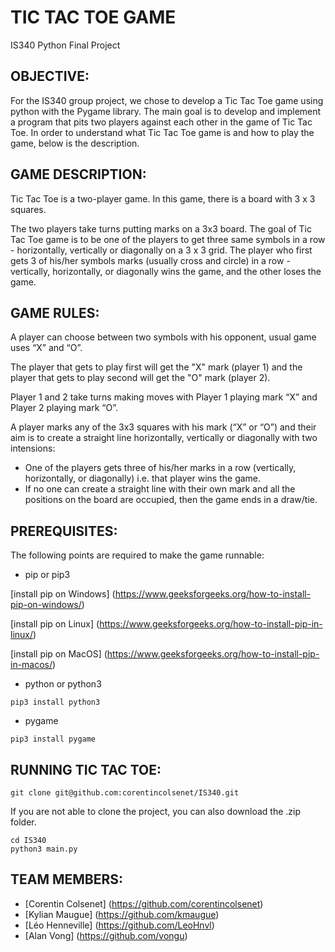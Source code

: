 # TIC TAC TOE GAME
IS340 Python Final Project

## OBJECTIVE:
For the IS340 group project, we chose to develop a Tic Tac Toe game using python with the Pygame library. The main goal is to develop and implement a program that pits two players against each other in the game of Tic Tac Toe.
In order to understand what Tic Tac Toe game is and how to play the game, below is the description.

## GAME DESCRIPTION:
Tic Tac Toe is a two-player game. In this game, there is a board with 3 x 3 squares.

The two players take turns putting marks on a 3x3 board. The goal of Tic Tac Toe game is to be one of the players to get three same symbols in a row - horizontally, vertically or diagonally on a 3 x 3 grid. The player who first gets 3 of his/her symbols marks (usually cross and circle) in a row - vertically, horizontally, or diagonally wins the game, and the other loses the game.

## GAME RULES:
A player can choose between two symbols with his opponent, usual game uses “X” and “O”.

The player that gets to play first will get the "X" mark (player 1) and the player that gets to play second will get the "O" mark (player 2).

Player 1 and 2 take turns making moves with Player 1 playing mark “X” and Player 2 playing mark “O”.

A player marks any of the 3x3 squares with his mark (“X” or “O”) and their aim is to create a straight line horizontally, vertically or diagonally with two intensions:
* One of the players gets three of his/her marks in a row (vertically, horizontally, or diagonally) i.e. that player wins the game.
* If no one can create a straight line with their own mark and all the positions on the board are occupied, then the game ends in a draw/tie.

## PREREQUISITES:
The following points are required to make the game runnable:
* pip or pip3

[install pip on Windows] (https://www.geeksforgeeks.org/how-to-install-pip-on-windows/)

[install pip on Linux] (https://www.geeksforgeeks.org/how-to-install-pip-in-linux/)

[install pip on MacOS] (https://www.geeksforgeeks.org/how-to-install-pip-in-macos/)

* python or python3
```
pip3 install python3
```
* pygame
```
pip3 install pygame
```

## RUNNING TIC TAC TOE:
```
git clone git@github.com:corentincolsenet/IS340.git
```
If you are not able to clone the project, you can also download the .zip folder.
```
cd IS340
python3 main.py
```

## TEAM MEMBERS:

* [Corentin Colsenet] (https://github.com/corentincolsenet)
* [Kylian Maugue] (https://github.com/kmaugue)
* [Léo Henneville] (https://github.com/LeoHnvl)
* [Alan Vong] (https://github.com/vongu)
